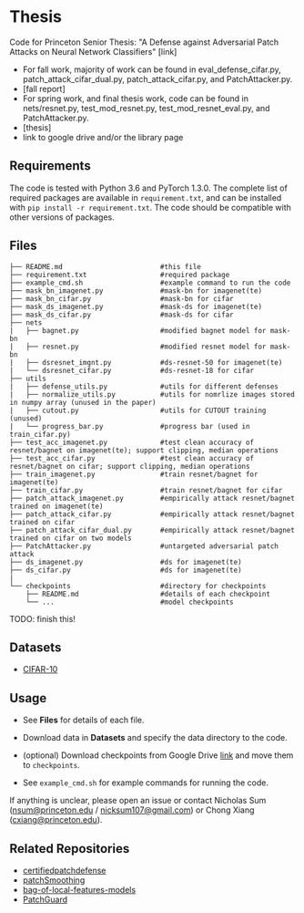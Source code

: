 # Thesis

Code for Princeton Senior Thesis: "A Defense against Adversarial Patch Attacks on Neural Network Classifiers" [link]

- For fall work, majority of work can be found in eval_defense_cifar.py, patch_attack_cifar_dual.py, patch_attack_cifar.py, and PatchAttacker.py. 
- [fall report]
- For spring work, and final thesis work, code can be found in nets/resnet.py, test_mod_resnet.py, test_mod_resnet_eval.py, and PatchAttacker.py. 
- [thesis]
- link to google drive and/or the library page

## Requirements
The code is tested with Python 3.6 and PyTorch 1.3.0. The complete list of required packages are available in `requirement.txt`, and can be installed with `pip install -r requirement.txt`. The code should be compatible with other versions of packages.

## Files
```shell
├── README.md                        #this file 
├── requirement.txt                  #required package
├── example_cmd.sh                   #example command to run the code
├── mask_bn_imagenet.py              #mask-bn for imagenet(te)
├── mask_bn_cifar.py                 #mask-bn for cifar
├── mask_ds_imagenet.py              #mask-ds for imagenet(te)
├── mask_ds_cifar.py                 #mask-ds for cifar
├── nets
|   ├── bagnet.py                    #modified bagnet model for mask-bn
|   ├── resnet.py                    #modified resnet model for mask-bn
|   ├── dsresnet_imgnt.py            #ds-resnet-50 for imagenet(te)
|   └── dsresnet_cifar.py            #ds-resnet-18 for cifar
├── utils
|   ├── defense_utils.py             #utils for different defenses
|   ├── normalize_utils.py           #utils for nomrlize images stored in numpy array (unused in the paper)
|   ├── cutout.py                    #utils for CUTOUT training (unused)
|   └── progress_bar.py              #progress bar (used in train_cifar.py)
├── test_acc_imagenet.py             #test clean accuracy of resnet/bagnet on imagenet(te); support clipping, median operations
├── test_acc_cifar.py                #test clean accuracy of resnet/bagnet on cifar; support clipping, median operations
├── train_imagenet.py                #train resnet/bagnet for imagenet(te)
├── train_cifar.py                   #train resnet/bagnet for cifar
├── patch_attack_imagenet.py         #empirically attack resnet/bagnet trained on imagenet(te)
├── patch_attack_cifar.py            #empirically attack resnet/bagnet trained on cifar
├── patch_attack_cifar_dual.py       #empirically attack resnet/bagnet trained on cifar on two models
├── PatchAttacker.py                 #untargeted adversarial patch attack 
├── ds_imagenet.py                   #ds for imagenet(te)
├── ds_cifar.py                      #ds for imagenet(te)
|
└── checkpoints                      #directory for checkpoints
    ├── README.md                    #details of each checkpoint
    └── ...                          #model checkpoints
```
TODO: finish this!

## Datasets
- [CIFAR-10](https://www.cs.toronto.edu/~kriz/cifar.html)

## Usage
- See **Files** for details of each file. 

- Download data in **Datasets** and specify the data directory to the code.

- (optional) Download checkpoints from Google Drive [link](https://drive.google.com/drive/folders/1u5RsCuZNf7ddWW0utI4OrgWGmJCUDCuT?usp=sharing) and move them to `checkpoints`.

- See `example_cmd.sh` for example commands for running the code.

If anything is unclear, please open an issue or contact Nicholas Sum (nsum@princeton.edu / nicksum107@gmail.com) or Chong Xiang (cxiang@princeton.edu).

## Related Repositories
- [certifiedpatchdefense](https://github.com/Ping-C/certifiedpatchdefense)
- [patchSmoothing](https://github.com/alevine0/patchSmoothing)
- [bag-of-local-features-models](https://github.com/wielandbrendel/bag-of-local-features-models)
- [PatchGuard](https://github.com/inspire-group/PatchGuard)
